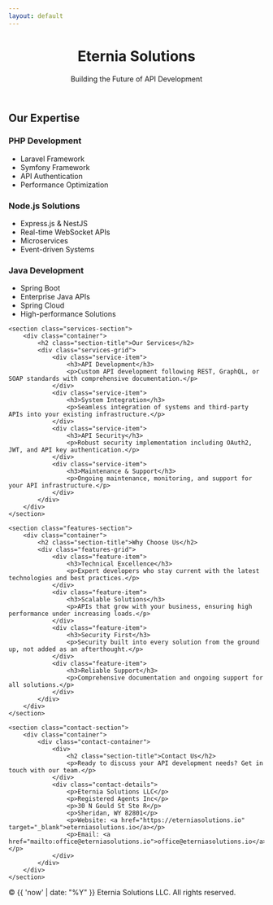 ```yaml
---
layout: default
---
```


<header>
    <div class="container">
        <div class="header-content">
            <h1>Eternia Solutions</h1>
            <p>Building the Future of API Development</p>
        </div>
    </div>
</header>

<main>
    <section class="expertise-section">
        <div class="container">
            <h2 class="section-title">Our Expertise</h2>
            <div class="expertise-grid">
                <div class="expertise-item">
                    <h3>PHP Development</h3>
                    <ul>
                        <li>Laravel Framework</li>
                        <li>Symfony Framework</li>
                        <li>API Authentication</li>
                        <li>Performance Optimization</li>
                    </ul>
                </div>
                <div class="expertise-item">
                    <h3>Node.js Solutions</h3>
                    <ul>
                        <li>Express.js & NestJS</li>
                        <li>Real-time WebSocket APIs</li>
                        <li>Microservices</li>
                        <li>Event-driven Systems</li>
                    </ul>
                </div>
                <div class="expertise-item">
                    <h3>Java Development</h3>
                    <ul>
                        <li>Spring Boot</li>
                        <li>Enterprise Java APIs</li>
                        <li>Spring Cloud</li>
                        <li>High-performance Solutions</li>
                    </ul>
                </div>
            </div>
        </div>
    </section>

    <section class="services-section">
        <div class="container">
            <h2 class="section-title">Our Services</h2>
            <div class="services-grid">
                <div class="service-item">
                    <h3>API Development</h3>
                    <p>Custom API development following REST, GraphQL, or SOAP standards with comprehensive documentation.</p>
                </div>
                <div class="service-item">
                    <h3>System Integration</h3>
                    <p>Seamless integration of systems and third-party APIs into your existing infrastructure.</p>
                </div>
                <div class="service-item">
                    <h3>API Security</h3>
                    <p>Robust security implementation including OAuth2, JWT, and API key authentication.</p>
                </div>
                <div class="service-item">
                    <h3>Maintenance & Support</h3>
                    <p>Ongoing maintenance, monitoring, and support for your API infrastructure.</p>
                </div>
            </div>
        </div>
    </section>

    <section class="features-section">
        <div class="container">
            <h2 class="section-title">Why Choose Us</h2>
            <div class="features-grid">
                <div class="feature-item">
                    <h3>Technical Excellence</h3>
                    <p>Expert developers who stay current with the latest technologies and best practices.</p>
                </div>
                <div class="feature-item">
                    <h3>Scalable Solutions</h3>
                    <p>APIs that grow with your business, ensuring high performance under increasing loads.</p>
                </div>
                <div class="feature-item">
                    <h3>Security First</h3>
                    <p>Security built into every solution from the ground up, not added as an afterthought.</p>
                </div>
                <div class="feature-item">
                    <h3>Reliable Support</h3>
                    <p>Comprehensive documentation and ongoing support for all solutions.</p>
                </div>
            </div>
        </div>
    </section>

    <section class="contact-section">
        <div class="container">
            <div class="contact-container">
                <div>
                    <h2 class="section-title">Contact Us</h2>
                    <p>Ready to discuss your API development needs? Get in touch with our team.</p>
                </div>
                <div class="contact-details">
                    <p>Eternia Solutions LLC</p>
                    <p>Registered Agents Inc</p>
                    <p>30 N Gould St Ste R</p>
                    <p>Sheridan, WY 82801</p>
                    <p>Website: <a href="https://eterniasolutions.io" target="_blank">eterniasolutions.io</a></p>
                    <p>Email: <a href="mailto:office@eterniasolutions.io">office@eterniasolutions.io</a></p>
                </div>
            </div>
        </div>
    </section>
</main>

<footer>
    <div class="container">
        <p>&copy; {{ 'now' | date: "%Y" }} Eternia Solutions LLC. All rights reserved.</p>
    </div>
</footer> 